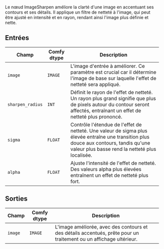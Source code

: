Le nœud ImageSharpen améliore la clarté d'une image en accentuant ses contours et ses détails. Il applique un filtre de netteté à l'image, qui peut être ajusté en intensité et en rayon, rendant ainsi l'image plus définie et nette.

## Entrées

| Champ          | Comfy dtype | Description                                                                                   |
|----------------|-------------|-----------------------------------------------------------------------------------------------|
| `image`        | `IMAGE`     | L'image d'entrée à améliorer. Ce paramètre est crucial car il détermine l'image de base sur laquelle l'effet de netteté sera appliqué. |
| `sharpen_radius`| `INT`       | Définit le rayon de l'effet de netteté. Un rayon plus grand signifie que plus de pixels autour du contour seront affectés, entraînant un effet de netteté plus prononcé. |
| `sigma`        | `FLOAT`     | Contrôle l'étendue de l'effet de netteté. Une valeur de sigma plus élevée entraîne une transition plus douce aux contours, tandis qu'une valeur plus basse rend la netteté plus localisée. |
| `alpha`        | `FLOAT`     | Ajuste l'intensité de l'effet de netteté. Des valeurs alpha plus élevées entraînent un effet de netteté plus fort. |

## Sorties

| Champ | Comfy dtype | Description                                                              |
|-------|-------------|--------------------------------------------------------------------------|
| `image`| `IMAGE`     | L'image améliorée, avec des contours et des détails accentués, prête pour un traitement ou un affichage ultérieur. |
